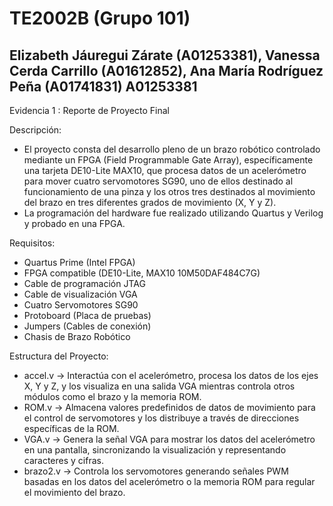 # TE2002B (Grupo 101)
Elizabeth Jáuregui Zárate (A01253381),
Vanessa Cerda Carrillo (A01612852),
Ana María Rodríguez Peña (A01741831)
A01253381
-
Evidencia 1 : Reporte de Proyecto Final

Descripción:
*   El proyecto consta del desarrollo pleno de un brazo robótico controlado mediante un FPGA (Field Programmable Gate Array), específicamente una tarjeta DE10-Lite MAX10, que procesa datos de un acelerómetro para mover cuatro servomotores SG90, uno de ellos destinado al funcionamiento de una pinza y los otros tres destinados al movimiento del brazo en tres diferentes grados de movimiento (X, Y y Z). 
*    La programación del hardware fue realizado utilizando Quartus y Verilog y probado en una FPGA.
    
Requisitos:
*	Quartus Prime (Intel FPGA)
*	FPGA compatible (DE10-Lite, MAX10 10M50DAF484C7G)
*	Cable de programación JTAG
*	Cable de visualización VGA
*	Cuatro Servomotores SG90 
*   Protoboard (Placa de pruebas)
*   Jumpers (Cables de conexión)
*   Chasis de Brazo Robótico


Estructura del Proyecto:
*   accel.v -> Interactúa con el acelerómetro, procesa los datos de los ejes X, Y y Z, y los visualiza en una salida VGA mientras controla otros módulos como el brazo y la memoria ROM.
*   ROM.v -> Almacena valores predefinidos de datos de movimiento para el control de servomotores y los distribuye a través de direcciones específicas de la ROM.
*   VGA.v -> Genera la señal VGA para mostrar los datos del acelerómetro en una pantalla, sincronizando la visualización y representando caracteres y cifras.
*   brazo2.v -> Controla los servomotores generando señales PWM basadas en los datos del acelerómetro o la memoria ROM para regular el movimiento del brazo.
